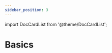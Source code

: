 ```yaml
---
sidebar_position: 3
---
```

import DocCardList from '@theme/DocCardList';


# Basics

<DocCardList />
